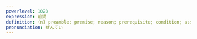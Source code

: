 ```yaml
---
powerlevel: 1028
expression: 前提
definition: (n) preamble; premise; reason; prerequisite; condition; assumption; hypothesis; (P)
pronunciation: ぜんてい
---
```

